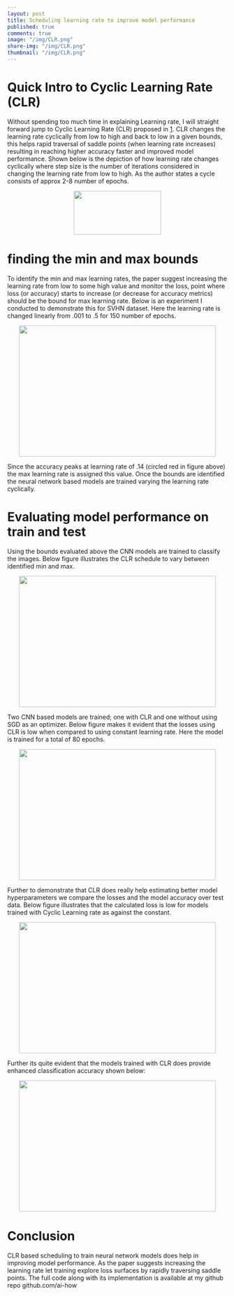 ```yaml
---
layout: post
title: Scheduling learning rate to improve model performance 
published: true
comments: true
image: "/img/CLR.png"
share-img: "/img/CLR.png"
thumbnail: "/img/CLR.png"
---
```

# Quick Intro to Cyclic Learning Rate (CLR)

Without spending too much time in explaining Learning rate, I will straight forward jump to Cyclic Learning Rate (CLR) proposed in [1](https://arxiv.org/pdf/1506.01186.pdf). CLR changes the learning rate cyclically from low to high and back to low in a given bounds, this helps rapid traversal of saddle points (when learning rate increases) resulting in reaching higher accuracy faster and improved model performance. Shown below is the depiction of how learning rate changes cyclically where step size is the number of iterations considered in changing the learning rate from low to high. As the author states a cycle consists of approx 2-8 number of epochs.

<p align="center"> <img src="https://ai-how.github.io/img/CLR.png" width="200" height="100" /> </p>

# finding the min and max bounds

To identify the min and max learning rates, the paper suggest increasing the learning rate from low to some high value and monitor the loss, point where loss (or accuracy) starts to increase (or decrease for accuracy metrics) should be the bound for max learning rate. Below is an experiment I conducted to demonstrate this for SVHN dataset. Here the learning rate is changed linearly from .001 to .5 for 150 number of epochs.

<p align="center"> <img src="https://ai-how.github.io/img/min_max.png" width="450" height="300" /> </p>
Since the accuracy peaks at learning rate of .14 (circled red in figure above) the max learning rate is assigned this value. Once the bounds are identified the neural network based models are trained varying the learning rate cyclically.

# Evaluating model performance on train and test

Using the bounds evaluated above the CNN models are trained to classify the images. Below figure illustrates the CLR schedule to vary between identified min and max.

<p align="center"> <img src="https://ai-how.github.io/img/CLR_schedule.png" width="450" height="300" /> </p>

Two CNN based models are trained; one with CLR and one without using SGD as an optimizer. Below figure makes it evident that the losses using CLR is low when compared to using constant learning rate. Here the model is trained for a total of 80 epochs.

<p align="center"> <img src="https://ai-how.github.io/img/Train_loss.png" width="450" height="300" /> </p>

Further to demonstrate that CLR does really help estimating better model hyperparameters we compare the losses and the model accuracy over test data. Below figure illustrates that the calculated loss is low for models trained with Cyclic Learning rate as against the constant.

<p align="center"> <img src="https://ai-how.github.io/img/Test_loss.png" width="450" height="300" /> </p>

Further its quite evident that the models trained with CLR does provide enhanced classification accuracy shown below:


<p align="center"> <img src="https://ai-how.github.io/img/Test_accuracy.png" width="450" height="300" /> </p>

# Conclusion

CLR based scheduling to train neural network models does help in improving model performance. As the paper suggests increasing the learning rate let training explore loss surfaces by rapidly traversing saddle points. The full code along with its implementation is available at my github repo github.com/ai-how
